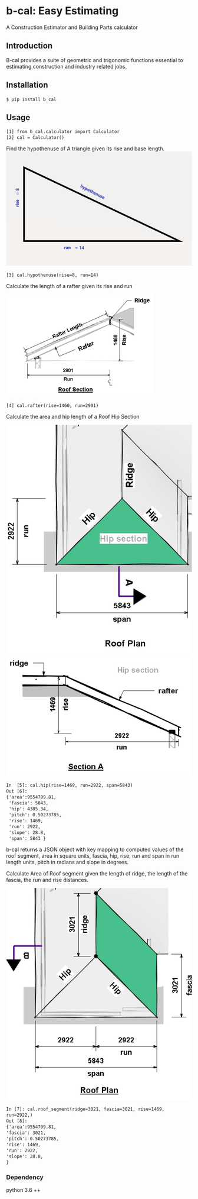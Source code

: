 # b-cal: Easy Estimating
A Construction Estimator and Building Parts calculator

## Introduction

B-cal provides a suite of geometric and trigonomic functions essential to estimating construction and industry related jobs.

## Installation
    $ pip install b_cal

## Usage
    [1] from b_cal.calculator import Calculator
    [2] cal = Calculator()

Find the hypothenuse of A triangle given its 
rise and base length.
![alt triangle](hypothen.png) 

    [3] cal.hypothenuse(rise=8, run=14)

 
Calculate the length of a rafter given 
its rise and run <br>

![alt roof section](roofsect.png)


    [4] cal.rafter(rise=1460, run=2901)


Calculate the area and hip length of a Roof Hip Section

![alt roof plan](roofplan.jpg) ![alt roof](sect-a.jpg)


    In  [5]: cal.hip(rise=1469, run=2922, span=5843)
    Out [6]: 
    {'area':9554709.81,
     'fascia': 5843,
     'hip': 4385.34,
     'pitch': 0.50273785,
     'rise': 1469,
     'run': 2922,
     'slope': 28.8,
     'span': 5843 }

b-cal returns a JSON object with key mapping to computed values of the roof segment,
area in square units, fascia, hip, rise, run and span in run length units,
pitch in radians and slope in degrees.


Calculate Area of Roof segment given the length of ridge, the length of the fascia, the run and rise 
distances.

![alt roof plan](roofplan-2.jpg)

    In [7]: cal.roof_segment(ridge=3021, fascia=3021, rise=1469, run=2922,)
    Out [8]: 
    {'area':9554709.81,
    'fascia': 3021,
    'pitch': 0.50273785,
    'rise': 1469,
    'run': 2922,
    'slope': 28.8,
    }

### Dependency
python 3.6 ++







       




    




